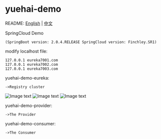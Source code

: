 # yuehai-demo

README: [English](https://github.com/zhaoyuehai/yuehai-demo/blob/master/README.md) | [中文](https://github.com/zhaoyuehai/yuehai-demo/blob/master/README-zh.md)

SpringCloud Demo

    (SpringBoot version: 2.0.4.RELEASE SpringCloud version: Finchley.SR1)


modify localhost file:

    127.0.0.1 eureka7001.com
    127.0.0.1 eureka7002.com
    127.0.0.1 eureka7003.com
 
 
yuehai-demo-eureka:
    
    ->Registry cluster

![Image text](https://github.com/zhaoyuehai/yuehai-demo/blob/master/1536557590.png)
![Image text](https://github.com/zhaoyuehai/yuehai-demo/blob/master/1536558263.png)
![Image text](https://github.com/zhaoyuehai/yuehai-demo/blob/master/1536557754.png)


yuehai-demo-provider:
    
    ->The Provider


yuehai-demo-consumer:
    
    ->The Consumer

